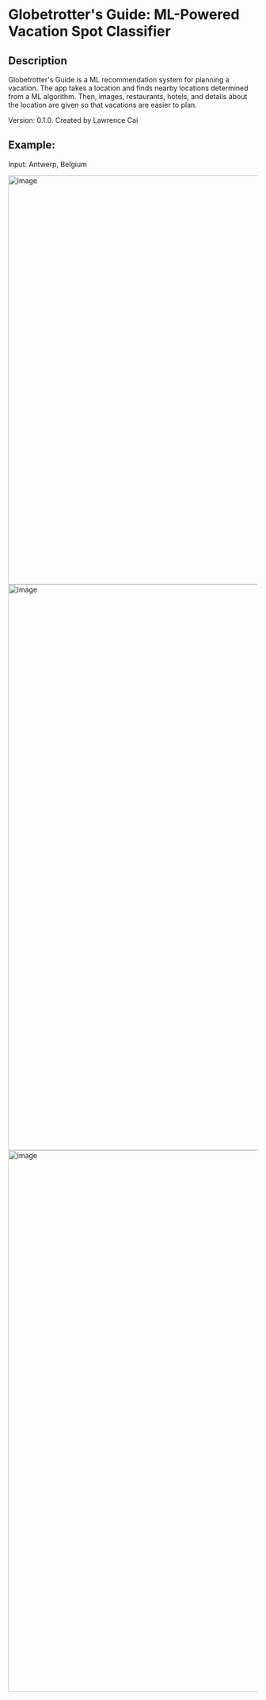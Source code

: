 # Globetrotter's Guide: ML-Powered Vacation Spot Classifier

## Description 

Globetrotter's Guide is a ML recommendation system for planning a vacation. The app takes a location and finds nearby locations determined from a ML algorithm. Then, images, restaurants, hotels, and details about the location are given so that vacations are easier to plan.

Version: 0.1.0. Created by Lawrence Cai
## Example:

Input: Antwerp, Belgium

<img width="826" alt="image" src="https://github.com/lcai18/Location-Recommender/assets/123596664/5bf5fbff-9f48-47ce-8077-8c1a33bbd908">

<img width="1143" alt="image" src="https://github.com/lcai18/Location-Recommender/assets/123596664/ae92e558-1243-491c-ae8a-68059e7e29e9">

<img width="1094" alt="image" src="https://github.com/lcai18/Location-Recommender/assets/123596664/db83b0d0-6cdf-4dff-af5d-559f05ea6430">





